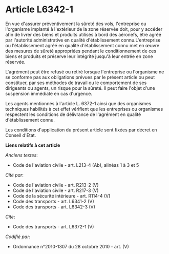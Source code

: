 # Article L6342-1

En vue d'assurer préventivement la sûreté des vols, l'entreprise ou l'organisme implanté à l'extérieur de la zone réservée
doit, pour y accéder afin de livrer des biens et produits utilisés à bord des aéronefs, être agréé par l'autorité
administrative en qualité d'établissement connu.L'entreprise ou l'établissement agréé en qualité d'établissement connu met en
œuvre des mesures de sûreté appropriées pendant le conditionnement de ces biens et produits et préserve leur intégrité
jusqu'à leur entrée en zone réservée.

L'agrément peut être refusé ou retiré lorsque l'entreprise ou l'organisme ne se conforme pas aux obligations prévues par le
présent article ou peut constituer, par ses méthodes de travail ou le comportement de ses dirigeants ou agents, un risque
pour la sûreté. Il peut faire l'objet d'une suspension immédiate en cas d'urgence. 

Les agents mentionnés à l'article L. 6372-1 ainsi que des organismes techniques habilités à cet effet vérifient que les
entreprises ou organismes respectent les conditions de délivrance de l'agrément en qualité d'établissement connu. 

Les conditions d'application du présent article sont fixées par décret en Conseil d'Etat.

**Liens relatifs à cet article**

_Anciens textes_:

  - Code de l'aviation civile - art. L213-4 (Ab), alinéas 1 à 3 et 5

_Cité par_:

  - Code de l'aviation civile - art. R213-2 (V)
  - Code de l'aviation civile - art. R217-3 (V)
  - Code de la sécurité intérieure - art. R114-4 (V)
  - Code des transports - art. L6341-2 (V)
  - Code des transports - art. L6342-3 (V)

_Cite_:

  - Code des transports - art. L6372-1 (V)

_Codifié par_:

  - Ordonnance n°2010-1307 du 28 octobre 2010 - art. (V)
